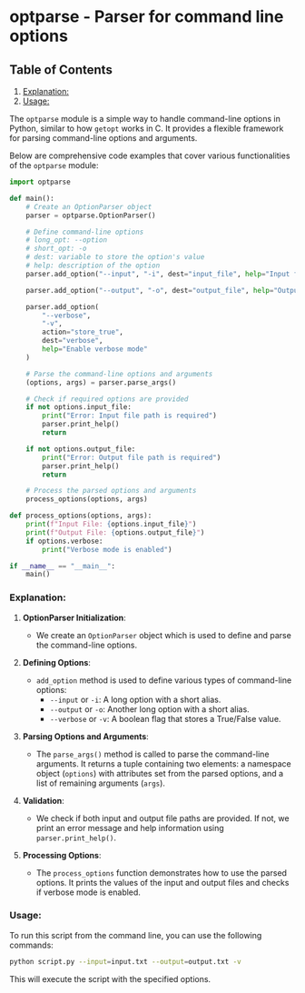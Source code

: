 # optparse - Parser for command line options
## Table of Contents

1. [Explanation:](#explanation)
2. [Usage:](#usage)



The `optparse` module is a simple way to handle command-line options in Python, similar to how `getopt` works in C. It provides a flexible framework for parsing command-line options and arguments.

Below are comprehensive code examples that cover various functionalities of the `optparse` module:

```python
import optparse

def main():
    # Create an OptionParser object
    parser = optparse.OptionParser()

    # Define command-line options
    # long_opt: --option
    # short_opt: -o
    # dest: variable to store the option's value
    # help: description of the option
    parser.add_option("--input", "-i", dest="input_file", help="Input file path")

    parser.add_option("--output", "-o", dest="output_file", help="Output file path")

    parser.add_option(
        "--verbose",
        "-v",
        action="store_true",
        dest="verbose",
        help="Enable verbose mode"
    )

    # Parse the command-line options and arguments
    (options, args) = parser.parse_args()

    # Check if required options are provided
    if not options.input_file:
        print("Error: Input file path is required")
        parser.print_help()
        return

    if not options.output_file:
        print("Error: Output file path is required")
        parser.print_help()
        return

    # Process the parsed options and arguments
    process_options(options, args)

def process_options(options, args):
    print(f"Input File: {options.input_file}")
    print(f"Output File: {options.output_file}")
    if options.verbose:
        print("Verbose mode is enabled")

if __name__ == "__main__":
    main()
```

### Explanation:

1. **OptionParser Initialization**:
   - We create an `OptionParser` object which is used to define and parse the command-line options.

2. **Defining Options**:
   - `add_option` method is used to define various types of command-line options:
     - `--input` or `-i`: A long option with a short alias.
     - `--output` or `-o`: Another long option with a short alias.
     - `--verbose` or `-v`: A boolean flag that stores a True/False value.

3. **Parsing Options and Arguments**:
   - The `parse_args()` method is called to parse the command-line arguments. It returns a tuple containing two elements: a namespace object (`options`) with attributes set from the parsed options, and a list of remaining arguments (`args`).

4. **Validation**:
   - We check if both input and output file paths are provided. If not, we print an error message and help information using `parser.print_help()`.

5. **Processing Options**:
   - The `process_options` function demonstrates how to use the parsed options. It prints the values of the input and output files and checks if verbose mode is enabled.

### Usage:

To run this script from the command line, you can use the following commands:

```bash
python script.py --input=input.txt --output=output.txt -v
```

This will execute the script with the specified options.

